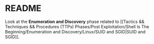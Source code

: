 # README

Look at the **Enumeration and Discovery** phase related to [[Tactics && Techniques && Procedures (TTPs) Phases/Post Exploitation/Shell Is The Beginning/Enumeration and Discovery/Linux/SUID and SGID|SUID and SGID]].